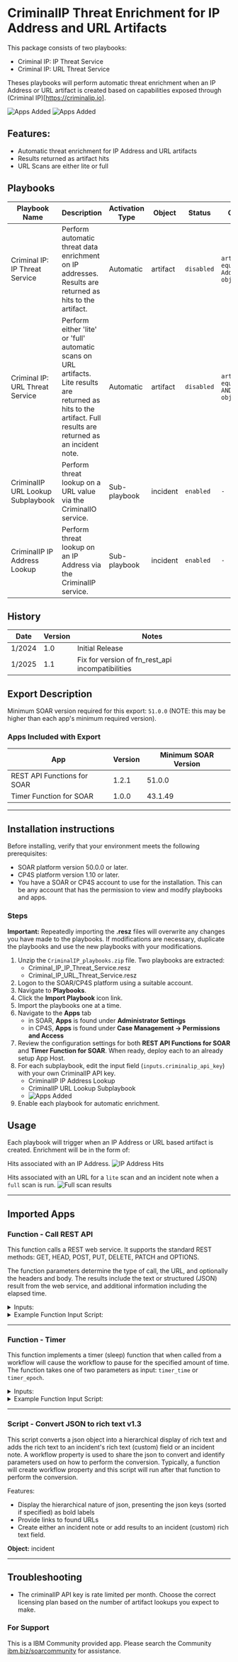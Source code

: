 <!--
  This README.md is generated by running:
  "resilient-sdk docgen -e <list of export paths>"

  This file was generated with resilient-sdk v51.0.0.1.486

  It is best edited using a Text Editor with a Markdown Previewer. VS Code
  is a good example. Checkout https://guides.github.com/features/mastering-markdown/
  for tips on writing with Markdown

  All fields followed by "::CHANGE_ME::"" should be manually edited

  If you make manual edits and run docgen again, a .bak file will be created

  Store any screenshots in the "doc/screenshots" directory and reference them like:
  ![screenshot: screenshot_1](./screenshots/screenshot_1.png)

  NOTE: If your app is available in the container-format only, there is no need to mention the integration server in this readme.
-->

# CriminalIP Threat Enrichment for IP Address and URL Artifacts
This package consists of two playbooks:

- Criminal IP: IP Threat Service
- Criminal IP: URL Threat Service

Theses playbooks will perform automatic threat enrichment when an IP Address or URL artifact is created based on capabilities exposed through (Criminal IP)[https://criminalip.io].

![Apps Added](./screenshots/ip_address_playbook.png)
![Apps Added](./screenshots/url_scan_playbook.png)

## Features:
  * Automatic threat enrichment for IP Address and URL artifacts
  * Results returned as artifact hits
  * URL Scans are either lite or full

## Playbooks
| Playbook Name | Description | Activation Type | Object | Status | Condition |  Revision | 
| ------------- | ----------- | --------------- | ------ | ------ | --------- |  -------- | 
| Criminal IP: IP Threat Service | Perform automatic threat data enrichment on IP addresses. Results are returned as hits to the artifact. | Automatic | artifact | `disabled` | `artifact.type equals IP Address AND object_added` |  #21 | 
| Criminal IP: URL Threat Service | Perform either 'lite' or 'full' automatic scans on URL artifacts. Lite results are returned as hits to the artifact. Full results are returned as an incident note. | Automatic | artifact | `disabled` | `artifact.type equals URL AND object_added` |  #60 | 
| CriminalIP URL Lookup Subplaybook | Perform threat lookup on a URL value via the CriminalIO service. | Sub-playbook | incident | `enabled` | `-` |  #59 | 
| CriminalIP IP Address Lookup | Perform threat lookup on an IP Address via the CriminalIP service. | Sub-playbook | incident | `enabled` | `-` |  #7 | 

## History
| Date | Version | Notes |
| ---- | ------- | ----- |
| 1/2024 | 1.0 | Initial Release |
| 1/2025 | 1.1 | Fix for version of fn_rest_api incompatibilities |

## Export Description
Minimum SOAR version required for this export: `51.0.0` (NOTE: this may be higher than each app's minimum required version).

### Apps Included with Export
| App | Version | Minimum SOAR Version |
| --- | ------- | -------------------- |
| REST API Functions for SOAR | 1.2.1 | 51.0.0 |
| Timer Function for SOAR | 1.0.0 | 43.1.49 |
 
---
## Installation instructions

Before installing, verify that your environment meets the following prerequisites:
* SOAR platform version 50.0.0 or later. 
* CP4S platform version 1.10 or later.
* You have a SOAR or CP4S account to use for the installation. This can be any account that has the permission to view and modify playbooks and apps.

### Steps

**Important:** Repeatedly importing the **.resz** files will overwrite any changes you have made to the playbooks. If modifications are necessary, duplicate the playbooks and use the new playbooks with your modifications.

1. Unzip the `CriminalIP_playbooks.zip` file. Two playbooks are extracted:
   - Criminal_IP_IP_Threat_Service.resz
   - Criminal_IP_URL_Threat_Service.resz
1. Logon to the SOAR/CP4S platform using a suitable account.
1. Navigate to **Playbooks**.
1. Click the **Import Playbook** icon link.
1. Import the playbooks one at a time.
1. Navigate to the **Apps** tab 
   - in SOAR, **Apps** is found under **Administrator Settings**
   - in CP4S, **Apps** is found under **Case Management -> Permissions and Access** 
1. Review the configuration settings for both **REST API Functions for SOAR** and 
**Timer Function for SOAR**. When ready, deploy each to an already setup App Host.
1. For each subplaybook, edit the input field (`inputs.criminalip_api_key`) with your own CriminalIP API key.
    - CriminalIP IP Address Lookup
    - CriminalIP URL Lookup Subplaybook
    - ![Apps Added](./screenshots/edit_subplaybook_inputs.png)
1. Enable each playbook for automatic enrichment. 
 
## Usage
Each playbook will trigger when an IP Address or URL based artifact is created. Enrichment will be in the form of:

Hits associated with an IP Address.
![IP Address Hits](./screenshots/ip_address_hits.png)

Hits associated with an URL for a `lite` scan and an incident note when a `full` scan is run.
![Full scan results](./screenshots/full_scan_results.png)


---
## Imported Apps
### Function - Call REST API
This function calls a REST web service. It supports the standard REST methods: GET, HEAD, POST, PUT, DELETE, PATCH and OPTIONS.

The function parameters determine the type of call, the URL, and optionally the headers and body. The results include the text or structured (JSON) result from the web service, and additional information including the elapsed time.

<details><summary>Inputs:</summary>
<p>

| Name | Type | Required | Example | Tooltip |
| ---- | :--: | :------: | ------- | ------- |
| `client_auth_cert` | `text` | No | `-` | Client authentication certificate contents |
| `client_auth_key` | `text` | No | `-` | Client authentication certificate Private key contents |
| `client_auth_pem` | `text` | No | `-` | Client authentication certficate contents |
| `jwt_algorithm` | `text` | No | `-` | Algorithm required to encrypt jwt token |
| `jwt_headers` | `text` | No | `-` | - |
| `jwt_key` | `text` | No | `-` | JWT key required to encrypt token |
| `jwt_payload` | `text` | No | `-` | - |
| `jwt_token` | `text` | No | `-` | JWT token provided by the endpoint |
| `oauth_access_token` | `text` | No | `-` | The access token issued by the authorization server |
| `oauth_client_id` | `text` | No | `-` | The client identifier issued to the client during the registration process |
| `oauth_client_secret` | `text` | No | `-` | Client secret value |
| `oauth_code` | `text` | No | `-` | OAuth authentication code  |
| `oauth_redirect_uri` | `text` | No | `-` | After completing its interaction with the resource owner, the    authorization server directs the resource owner's user-agent back to  the client |
| `oauth_refresh_token` | `text` | No | `-` | Token required to refresh the access token |
| `oauth_scope` | `text` | No | `-` | Strings provided to APIs, so that they know whether to grant access to the type of data and operation requested |
| `oauth_token_type` | `text` | No | `-` | Type of token returned by the Authentication server, which is then used in every REST request being made |
| `oauth_token_url` | `text` | No | `-` | - |
| `rest_api_allowed_status_codes` | `text` | No | `-` | Comma separated list |
| `rest_api_body` | `textarea` | No | `key1:value\nkey2=value` | Parameters used for PUT, POST and PATCH API calls |
| `rest_api_cookies` | `textarea` | No | `-` | - |
| `rest_api_headers` | `textarea` | No | `-` | - |
| `rest_api_method` | `select` | No | `-` | - |
| `rest_api_query_parameters` | `textarea` | No | `key1:value\nkey2=value` | Parameters used for GET API calls added to the URL |
| `rest_api_timeout` | `number` | No | `-` | - |
| `rest_api_url` | `text` | No | `-` | - |
| `rest_api_verify` | `boolean` | Yes | `-` | Verify SSL certificate |

</p>
</details>

<details><summary>Example Function Input Script:</summary>
<p>

```python
URL_BASE = "https://api.criminalip.io"

URL_LOOKUP = {
  "Data": "v1/ip/data",
  "Summary": "/v1/ip/summary",
  "VPN": "v1/ip/vpn",
  "Hosting": "v1/ip/hosting",
  "Malicious Info": "v1/feature/ip/malicious-info",
  "Privacy Threat": "v1/feature/ip/privacy-threat",
  "Is Safe DNS Server": "v1/feature/ip/is_safe_dns_server",
  "Suspicious Info": "v1/feature/ip/suspicious-info"
}

inputs.rest_api_verify = True
inputs.rest_api_method = "GET"
inputs.rest_api_headers = f'{{"x-api-key":"{playbook.inputs.criminalip_api_key}"}}'

inputs.rest_api_url = f"{URL_BASE}/{URL_LOOKUP.get('Malicious Info')}"
inputs.rest_api_query_parameters = f'{{"ip":"{playbook.inputs.criminalip_ip_address}","full":true}}'

```

</p>
</details>

---
### Function - Timer
This function implements a timer (sleep) function that when called from a workflow will cause the workflow to pause for the specified amount of time. The function takes one of two parameters as input: `timer_time` or `timer_epoch`.

<details><summary>Inputs:</summary>
<p>

| Name | Type | Required | Example | Tooltip |
| ---- | :--: | :------: | ------- | ------- |
| `timer_epoch` | `datetimepicker` | No | `-` | Epoch specifying the time the timer should end |
| `timer_time` | `text` | No | `60s` | Specify time to wait as a string value/units where units is 's' for seconds, 'm' for minutes 'h' for hours and 'd' for days. For example: 60 seconds : "60s"; 45 minutes : "45m"; 12 hours : 12h |

</p>
</details>

<details><summary>Example Function Input Script:</summary>
<p>

```python
settings = playbook.properties.scan_properties
inputs.timer_time = f"{settings.get('wait_sec')}s"
```

</p>
</details>

---

### Script - Convert JSON to rich text v1.3
This script converts a json object into a hierarchical display of rich text and adds the rich text to an incident's rich text (custom) field or an incident note. A workflow property is used to share the json to convert and identify parameters used on how to perform the conversion.
Typically, a function will create workflow property and this script will run after that function to perform the conversion.

Features:

* Display the hierarchical nature of json, presenting the json keys (sorted if specified) as bold labels
* Provide links to found URLs
* Create either an incident note or add results to an incident (custom) rich text field.

**Object:** incident

---
## Troubleshooting
* The criminalIP API key is rate limited per month. Choose the correct licensing plan based on the number of artifact lookups you expect to make.

### For Support
This is a IBM Community provided app. Please search the Community [ibm.biz/soarcommunity](https://ibm.biz/soarcommunity) for assistance.
